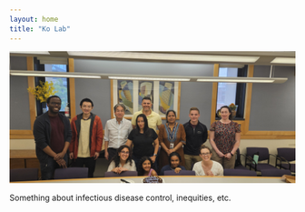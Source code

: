 ```yaml
---
layout: home
title: "Ko Lab"
---
```


!["Ko Lab group photo"](https://github.com/pcarc1/test/blob/main/photos/lab1.jpg?raw=true)

Something about infectious disease control, inequities, etc.